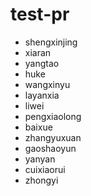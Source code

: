 # test-pr
* shengxinjing
* xiaran
* yangtao
* huke
* wangxinyu
* layanxia
* liwei
* pengxiaolong
* baixue 
* zhangyuxuan
* gaoshaoyun
* yanyan
* cuixiaorui
* zhongyi